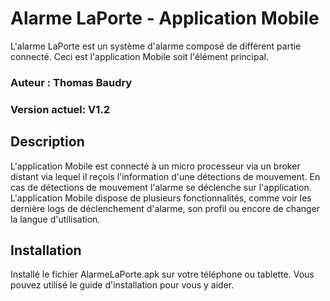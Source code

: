 # Alarme LaPorte - Application Mobile

L'alarme LaPorte est un système d'alarme composé de différent partie connecté. Ceci est l'application Mobile soit l'élément principal. 

### Auteur : Thomas Baudry
### Version actuel: V1.2

## Description

L'application Mobile est connecté à un micro processeur via un broker distant via lequel il reçois l'information d'une détections de mouvement. En cas de détections de mouvement l'alarme se déclenche sur l'application.
L'application Mobile dispose de plusieurs fonctionnalités, comme voir les dernière logs de déclenchement d'alarme, son profil ou encore de changer la langue d'utilisation.

## Installation

Installé le fichier AlarmeLaPorte.apk sur votre téléphone ou tablette. Vous pouvez utilisé le guide d'installation pour vous y aider.
